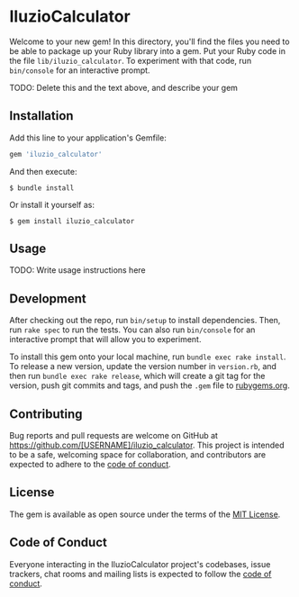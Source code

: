 # IluzioCalculator

Welcome to your new gem! In this directory, you'll find the files you need to be able to package up your Ruby library into a gem. Put your Ruby code in the file `lib/iluzio_calculator`. To experiment with that code, run `bin/console` for an interactive prompt.

TODO: Delete this and the text above, and describe your gem

## Installation

Add this line to your application's Gemfile:

```ruby
gem 'iluzio_calculator'
```

And then execute:

    $ bundle install

Or install it yourself as:

    $ gem install iluzio_calculator

## Usage

TODO: Write usage instructions here

## Development

After checking out the repo, run `bin/setup` to install dependencies. Then, run `rake spec` to run the tests. You can also run `bin/console` for an interactive prompt that will allow you to experiment.

To install this gem onto your local machine, run `bundle exec rake install`. To release a new version, update the version number in `version.rb`, and then run `bundle exec rake release`, which will create a git tag for the version, push git commits and tags, and push the `.gem` file to [rubygems.org](https://rubygems.org).

## Contributing

Bug reports and pull requests are welcome on GitHub at https://github.com/[USERNAME]/iluzio_calculator. This project is intended to be a safe, welcoming space for collaboration, and contributors are expected to adhere to the [code of conduct](https://github.com/[USERNAME]/iluzio_calculator/blob/master/CODE_OF_CONDUCT.md).


## License

The gem is available as open source under the terms of the [MIT License](https://opensource.org/licenses/MIT).

## Code of Conduct

Everyone interacting in the IluzioCalculator project's codebases, issue trackers, chat rooms and mailing lists is expected to follow the [code of conduct](https://github.com/[USERNAME]/iluzio_calculator/blob/master/CODE_OF_CONDUCT.md).
